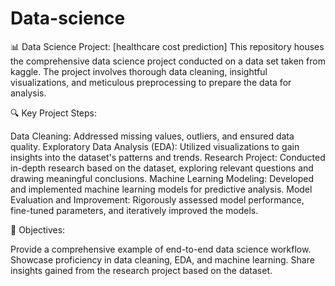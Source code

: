 # Data-science
📊 Data Science Project: [healthcare cost prediction]  This repository houses the comprehensive data science project conducted on a data set taken from kaggle. The project involves thorough data cleaning, insightful visualizations, and meticulous preprocessing to prepare the data for analysis.

🔍 Key Project Steps:

Data Cleaning: Addressed missing values, outliers, and ensured data quality.
Exploratory Data Analysis (EDA): Utilized visualizations to gain insights into the dataset's patterns and trends.
Research Project: Conducted in-depth research based on the dataset, exploring relevant questions and drawing meaningful conclusions.
Machine Learning Modeling: Developed and implemented machine learning models for predictive analysis.
Model Evaluation and Improvement: Rigorously assessed model performance, fine-tuned parameters, and iteratively improved the models.

🚀 Objectives:

Provide a comprehensive example of end-to-end data science workflow.
Showcase proficiency in data cleaning, EDA, and machine learning.
Share insights gained from the research project based on the dataset.
